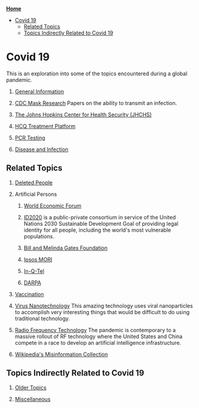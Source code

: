 <!-- START doctoc generated TOC please keep comment here to allow auto update -->
<!-- DON'T EDIT THIS SECTION, INSTEAD RE-RUN doctoc TO UPDATE -->
**[Home](#pages/blog/cv19/index)**

- [Covid 19](#covid-19)
  - [Related Topics](#related-topics)
  - [Topics Indirectly Related to Covid 19](#topics-indirectly-related-to-covid-19)

<!-- END doctoc generated TOC please keep comment here to allow auto update -->

# Covid 19

This is an exploration into some of the topics encountered during
a global pandemic.

1. [General Information](#pages/blog/cv19/general-info)

1. [CDC Mask Research](#pages/blog/cv19/cdc-mask-research)
   Papers on the ability to transmit an infection.

1. [The Johns Hopkins Center for Health Security (JHCHS)](#pages/blog/cv19/jhchs)

1. [HCQ Treatment Platform](#pages/blog/cv19/hcq)

1. [PCR Testing](#pages/blog/cv19/pcr-testing)

1. [Disease and Infection](#pages/blog/cv19/disease)

## Related Topics

1. [Deleted People](#pages/blog/cv19/deleted-people)

1. Artificial Persons

	1. [World Economic Forum](#pages/blog/cv19/wef)

	1. [ID2020](#pages/blog/cv19/id2020) is a public-private consortium in 
		service of the United Nations 2030 Sustainable Development Goal of 
		providing legal identity for all people, including the world's most 
		vulnerable populations.

	1. [Bill and Melinda Gates Foundation](#pages/blog/cv19/bilmel)

	1. [Ipsos MORI](#pages/blog/cv19/ipso)
	
	1. [In-Q-Tel](#pages/blog/cv19/nqtel)
	
	1. [DARPA](#pages/blog/cv19/darpa)
	
1. [Vaccination](#pages/blog/cv19/vx/index)

1. [Virus Nanotechnology](#pages/blog/cv19/nanotech)
   This amazing technology uses viral nanoparticles to accomplish very 
   interesting things that would be difficult to do using traditional
   technology.
   
1. [Radio Frequency Technology](#pages/blog/cv19/emf)
   The pandemic is contemporary to a massive rollout of RF technology where
   the United States and China compete in a race to develop an artificial
   intelligence infrastructure.

1. [Wikipedia's Misinformation Collection](#pages/blog/cv19/bad-info)


## Topics Indirectly Related to Covid 19

1. [Older Topics](#pages/blog/cv19/older-topics)

1. [Miscellaneous](#pages/blog/cv19/misc)



